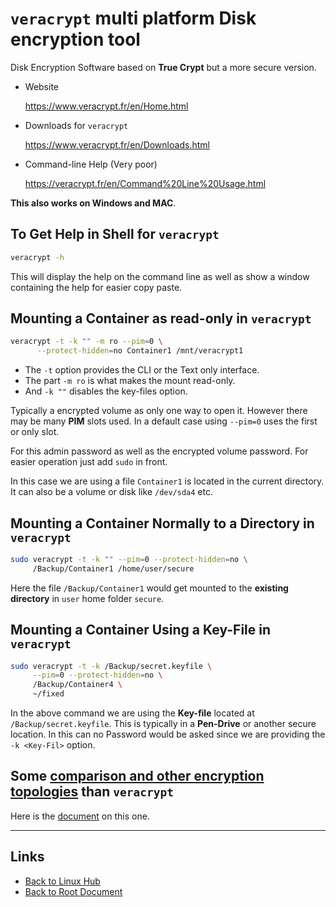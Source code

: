 # `veracrypt` multi platform Disk encryption tool

Disk Encryption Software based on **True Crypt** but a more secure version.

- Website

     <https://www.veracrypt.fr/en/Home.html>

- Downloads for `veracrypt`

     <https://www.veracrypt.fr/en/Downloads.html>

- Command-line Help (Very poor)

     <https://veracrypt.fr/en/Command%20Line%20Usage.html>

**This also works on Windows and MAC**.

## To Get Help in Shell for `veracrypt`

```sh
veracrypt -h
```

This will display the help on the command line as well as show a window containing the help for easier copy paste.

## Mounting a Container as read-only in `veracrypt`

```sh
veracrypt -t -k "" -m ro --pim=0 \
	  --protect-hidden=no Container1 /mnt/veracrypt1
```

- The `-t` option provides the CLI or the Text only interface.
- The part `-m ro` is what makes the mount read-only.
- And `-k ""` disables the key-files option.

Typically a encrypted volume as only one way to open it.
However there may be many **PIM** slots used.
In a default case using `--pim=0` uses the first or only slot.

For this admin password as well as the encrypted volume password.
For easier operation just add `sudo` in front.

In this case we are using a file `Container1` is located in the current directory.
It can also be a volume or disk like `/dev/sda4` etc.

## Mounting a Container Normally to a Directory in `veracrypt`

```sh
sudo veracrypt -t -k "" --pim=0 --protect-hidden=no \
     /Backup/Container1 /home/user/secure
```

Here the file `/Backup/Container1` would get mounted to the **existing directory** in `user` home folder `secure`.

## Mounting a Container Using a Key-File in `veracrypt`

```sh
sudo veracrypt -t -k /Backup/secret.keyfile \
     --pim=0 --protect-hidden=no \
     /Backup/Container4 \
     ~/fixed
```

In the above command we are using the **Key-file** located at `/Backup/secret.keyfile`.
This is typically in a **Pen-Drive** or another secure location.
In this can no Password would be asked since we are providing the `-k <Key-Fil>` option.

## Some [comparison and other encryption topologies](./veracrypt-luks-compare1.md) than `veracrypt`

Here is the [document](./veracrypt-luks-compare1.md) on this one.

----
<!-- Footer Begins Here -->
## Links

- [Back to Linux Hub](./README.md)
- [Back to Root Document](../README.md)
